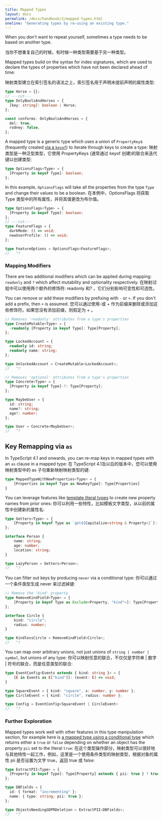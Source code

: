 ```yaml
---
title: Mapped Types
layout: docs
permalink: /docs/handbook/2/mapped-types.html
oneline: "Generating types by re-using an existing type."
---
```


When you don't want to repeat yourself, sometimes a type needs to be based on another type.

当你不想重复自己的时候，有时候一种类型需要基于另一种类型。

Mapped types build on the syntax for index signatures, which are used to declare the types of properties which have not been declared ahead of time:

映射类型建立在索引签名的语法之上，索引签名用于声明未提前声明的属性类型:



```ts twoslash
type Horse = {};
// ---cut---
type OnlyBoolsAndHorses = {
  [key: string]: boolean | Horse;
};

const conforms: OnlyBoolsAndHorses = {
  del: true,
  rodney: false,
};
```

A mapped type is a generic type which uses a union of `PropertyKey`s (frequently created [via a `keyof`](/docs/handbook/2/indexed-access-types.html)) to iterate through keys to create a type:
映射类型是一种泛型类型，它使用 PropertyKeys (通常通过 keyof 创建)的联合来迭代键以创建类型:



```ts twoslash
type OptionsFlags<Type> = {
  [Property in keyof Type]: boolean;
};
```

In this example, `OptionsFlags` will take all the properties from the type `Type` and change their values to be a boolean.
在本例中，OptionsFlags 将获取 Type 类型中的所有属性，并将其值更改为布尔值。





```ts twoslash
type OptionsFlags<Type> = {
  [Property in keyof Type]: boolean;
};
// ---cut---
type FeatureFlags = {
  darkMode: () => void;
  newUserProfile: () => void;
};

type FeatureOptions = OptionsFlags<FeatureFlags>;
//   ^?
```

### Mapping Modifiers

There are two additional modifiers which can be applied during mapping: `readonly` and `?` which affect mutability and optionality respectively.
在映射过程中可以使用两个额外的修饰符: readonly 和? ，它们分别影响可变性和可选性。



You can remove or add these modifiers by prefixing with `-` or `+`. If you don't add a prefix, then `+` is assumed.
您可以通过使用-或 + 作为前缀来删除或添加这些修饰符。如果您没有添加前缀，则假定为 + 。



```ts twoslash
// Removes 'readonly' attributes from a type's properties
type CreateMutable<Type> = {
  -readonly [Property in keyof Type]: Type[Property];
};

type LockedAccount = {
  readonly id: string;
  readonly name: string;
};

type UnlockedAccount = CreateMutable<LockedAccount>;
//   ^?
```

```ts twoslash
// Removes 'optional' attributes from a type's properties
type Concrete<Type> = {
  [Property in keyof Type]-?: Type[Property];
};

type MaybeUser = {
  id: string;
  name?: string;
  age?: number;
};

type User = Concrete<MaybeUser>;
//   ^?
```

## Key Remapping via `as`

In TypeScript 4.1 and onwards, you can re-map keys in mapped types with an `as` clause in a mapped type:
在 TypeScript 4.1及以后的版本中，您可以使用映射类型中的 as 子句重新映射映射类型的键:



```ts
type MappedTypeWithNewProperties<Type> = {
    [Properties in keyof Type as NewKeyType]: Type[Properties]
}
```

You can leverage features like [template literal types](/docs/handbook/2/template-literal-types.html) to create new property names from prior ones:
你可以利用一些特性，比如模板文字类型，从以前的属性中创建新的属性名:



```ts twoslash
type Getters<Type> = {
    [Property in keyof Type as `get${Capitalize<string & Property>}`]: () => Type[Property]
};

interface Person {
    name: string;
    age: number;
    location: string;
}

type LazyPerson = Getters<Person>;
//   ^?
```

You can filter out keys by producing `never` via a conditional type:
你可以通过一个条件类型生成 never 来过滤掉键:


```ts twoslash
// Remove the 'kind' property
type RemoveKindField<Type> = {
    [Property in keyof Type as Exclude<Property, "kind">]: Type[Property]
};

interface Circle {
    kind: "circle";
    radius: number;
}

type KindlessCircle = RemoveKindField<Circle>;
//   ^?
```

You can map over arbitrary unions, not just unions of `string | number | symbol`, but unions of any type:
你可以映射任意的联合，不仅仅是字符串 | 数字 | 符号的联合，而是任意类型的联合:



```ts twoslash
type EventConfig<Events extends { kind: string }> = {
    [E in Events as E["kind"]]: (event: E) => void;
}

type SquareEvent = { kind: "square", x: number, y: number };
type CircleEvent = { kind: "circle", radius: number };

type Config = EventConfig<SquareEvent | CircleEvent>
//   ^?
```

### Further Exploration

Mapped types work well with other features in this type manipulation section, for example here is [a mapped type using a conditional type](/docs/handbook/2/conditional-types.html) which returns either a `true` or `false` depending on whether an object has the property `pii` set to the literal `true`:
在这个类型操作部分，映射类型可以很好地与其他特性一起工作，例如，这里是一个使用条件类型的映射类型，根据对象的属性 pii 是否设置为文字 true，返回 true 或 false:



```ts twoslash
type ExtractPII<Type> = {
  [Property in keyof Type]: Type[Property] extends { pii: true } ? true : false;
};

type DBFields = {
  id: { format: "incrementing" };
  name: { type: string; pii: true };
};

type ObjectsNeedingGDPRDeletion = ExtractPII<DBFields>;
//   ^?
```
